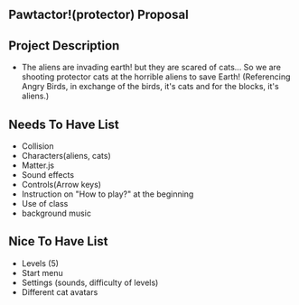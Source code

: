 ## Pawtactor!(protector) Proposal

## Project Description
- The aliens are invading earth! but they are scared of cats...
So we are shooting protector cats at the horrible aliens to save Earth! (Referencing Angry Birds, in exchange of the birds, it's cats and for the blocks, it's aliens.)
## Needs To Have List
- Collision
- Characters(aliens, cats)
- Matter.js
- Sound effects
- Controls(Arrow keys)
- Instruction on "How to play?" at the beginning
- Use of class
- background music

## Nice To Have List
- Levels (5)
- Start menu
- Settings (sounds, difficulty of levels)
- Different cat avatars
